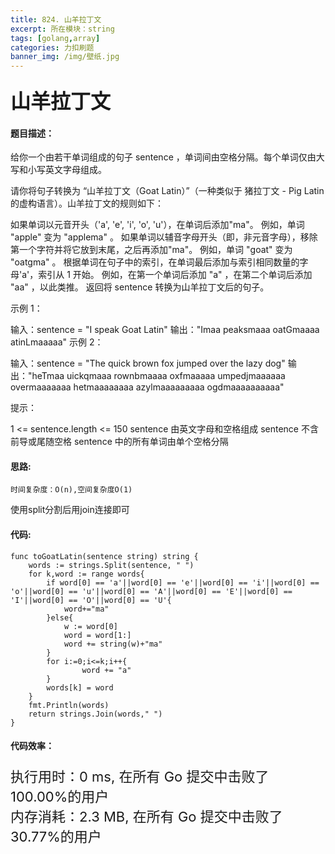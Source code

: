 ```yaml
---
title: 824. 山羊拉丁文
excerpt: 所在模块：string
tags: [golang,array]
categories: 力扣刷题
banner_img: /img/壁纸.jpg
---
```


### <font size=6px>山羊拉丁文</font>

#### 题目描述：

给你一个由若干单词组成的句子 sentence ，单词间由空格分隔。每个单词仅由大写和小写英文字母组成。

请你将句子转换为 “山羊拉丁文（Goat Latin）”（一种类似于 猪拉丁文 - Pig Latin 的虚构语言）。山羊拉丁文的规则如下：

如果单词以元音开头（'a', 'e', 'i', 'o', 'u'），在单词后添加"ma"。
例如，单词 "apple" 变为 "applema" 。
如果单词以辅音字母开头（即，非元音字母），移除第一个字符并将它放到末尾，之后再添加"ma"。
例如，单词 "goat" 变为 "oatgma" 。
根据单词在句子中的索引，在单词最后添加与索引相同数量的字母'a'，索引从 1 开始。
例如，在第一个单词后添加 "a" ，在第二个单词后添加 "aa" ，以此类推。
返回将 sentence 转换为山羊拉丁文后的句子。

 

示例 1：

输入：sentence = "I speak Goat Latin"
输出："Imaa peaksmaaa oatGmaaaa atinLmaaaaa"
示例 2：

输入：sentence = "The quick brown fox jumped over the lazy dog"
输出："heTmaa uickqmaaa rownbmaaaa oxfmaaaaa umpedjmaaaaaa overmaaaaaaa hetmaaaaaaaa azylmaaaaaaaaa ogdmaaaaaaaaaa"


提示：

1 <= sentence.length <= 150
sentence 由英文字母和空格组成
sentence 不含前导或尾随空格
sentence 中的所有单词由单个空格分隔

#### 思路:

```
时间复杂度：O(n),空间复杂度O(1)
```

使用split分割后用join连接即可

#### 代码:

```golang
func toGoatLatin(sentence string) string {
    words := strings.Split(sentence, " ")
    for k,word := range words{
        if word[0] == 'a'||word[0] == 'e'||word[0] == 'i'||word[0] == 'o'||word[0] == 'u'||word[0] == 'A'||word[0] == 'E'||word[0] == 'I'||word[0] == 'O'||word[0] == 'U'{
            word+="ma"
        }else{
            w := word[0]
            word = word[1:]
            word += string(w)+"ma"
        }
        for i:=0;i<=k;i++{
                word += "a"
        }
        words[k] = word
    }
    fmt.Println(words)
    return strings.Join(words," ")
}
```

#### 代码效率：

<p class="note note-primary"; style="font-size:22px">
   执行用时：0 ms, 在所有 Go 提交中击败了100.00%的用户<br>
   内存消耗：2.3 MB, 在所有 Go 提交中击败了30.77%的用户
</p>

